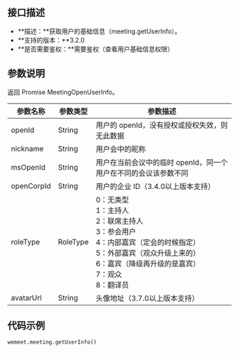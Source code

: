 ## 接口描述
- **描述：**获取用户的基础信息（meeting.getUserInfo）。
- **支持的版本：**3.2.0
- **是否需要鉴权：**需要鉴权（查看用户基础信息权限）

## 参数说明
返回 Promise MeetingOpenUserInfo。

| 参数名称 | 参数类型 | 参数描述 |
| --- | --- | --- |
| openId | String | 用户的 openId，没有授权或授权失效，则无此数据 |
| nickname | String | 用户会中的昵称 |
| msOpenId | String | 用户在当前会议中的临时 openId，同一个用户在不同的会议该参数不同 |
| openCorpId | String | 用户的企业 ID（3.4.0以上版本支持） |
| roleType | RoleType |  0：无类型 <br> 1：主持人 <br> 2：联席主持人 <br> 3：参会用户<br> 4：内部嘉宾（定会的时候指定）<br>5：外部嘉宾（观众升级上来的）<br> 6：嘉宾（降级再升级的是嘉宾）<br> 7：观众<br>8：翻译员 |
| avatarUrl | String | 头像地址（3.7.0以上版本支持） |

## 代码示例
```plaintext
wemeet.meeting.getUserInfo()
```


